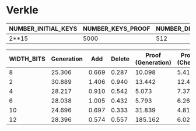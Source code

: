 # Verkle 

| NUMBER_INITIAL_KEYS | NUMBER_KEYS_PROOF | NUMBER_DELETED_KEYS | NUMBER_ADDED_KEYS |
| ------------------- | ----------------- | ------------------- | ----------------- |
| 2**15               | 5000              | 512                 | 512               |



| WIDTH_BITS | Generation | Add   | Delete | Proof (Generation) | Proof (Check) | Average Depth     | Proof Size |
| ---------- | ---------- | ----- | ------ | ------------------ | ------------- | ----------------- | ---------- |
| 8          | 25.306     | 0.669 | 0.287  | 10.098             | 5.411         | 2.39508056640625  | 71784      |
| 2          | 30.889     | 1.406 | 0.940  | 13.442             | 12.494        | 8.410247802734375 | 335528     |
| 4          | 28.217     | 0.910 | 0.542  | 5.073              | 7.375         | 4.42987060546875  | 168360     |
| 6          | 28.038     | 1.005 | 0.432  | 5.793              | 6.260         | 3.121337890625    | 117416     |
| 10         | 24.696     | 0.697 | 0.333  | 31.839             | 4.811         | 2.02813720703125  | 42600      |
| 12         | 28.396     | 0.574 | 0.557  | 185.162            | 6.020         | 2.00164794921875  | 98600      |

